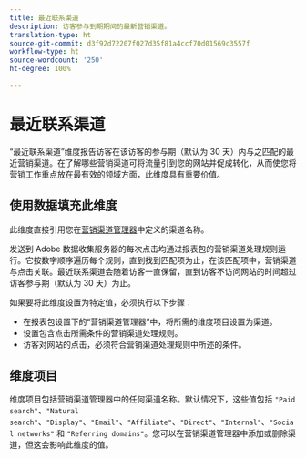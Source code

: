 ```yaml
---
title: 最近联系渠道
description: 访客参与到期期间的最新营销渠道。
translation-type: ht
source-git-commit: d3f92d72207f027d35f81a4ccf70d01569c3557f
workflow-type: ht
source-wordcount: '250'
ht-degree: 100%

---
```



# 最近联系渠道

“最近联系渠道”维度报告访客在该访客的参与期（默认为 30 天）内与之匹配的最近营销渠道。在了解哪些营销渠道可将流量引到您的网站并促成转化，从而使您将营销工作重点放在最有效的领域方面，此维度具有重要价值。

## 使用数据填充此维度

此维度直接引用您在[营销渠道管理器](/help/admin/admin/marketing-channels-admin.md)中定义的渠道名称。

发送到 Adobe 数据收集服务器的每次点击均通过报表包的营销渠道处理规则运行。它按数字顺序遍历每个规则，直到找到匹配项为止，在该匹配项中，营销渠道与点击关联。最近联系渠道会随着访客一直保留，直到访客不访问网站的时间超过访客参与期（默认为 30 天）为止。

如果要将此维度设置为特定值，必须执行以下步骤：

* 在报表包设置下的“营销渠道管理器”中，将所需的维度项目设置为渠道。
* 设置包含点击所需条件的营销渠道处理规则。
* 访客对网站的点击，必须符合营销渠道处理规则中所述的条件。

## 维度项目

维度项目包括营销渠道管理器中的任何渠道名称。默认情况下，这些值包括 `"Paid search"`、`"Natural search"`、`"Display"`、`"Email"`、`"Affiliate"`、`"Direct"`、`"Internal"`、`"Social networks"` 和 `"Referring domains"`。您可以在营销渠道管理器中添加或删除渠道，但这会影响此维度的值。
